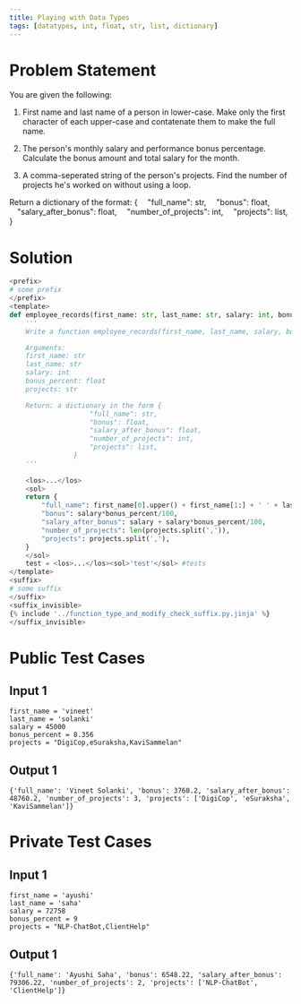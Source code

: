 ```yaml
---
title: Playing with Data Types
tags: [datatypes, int, float, str, list, dictionary]
---
```


# Problem Statement
You are given the following:

1. First name and last name of a person in lower-case. Make only the first character of each upper-case and contatenate them to make the full name.

2. The person's monthly salary and performance bonus percentage. Calculate the bonus amount and total salary for the month.

3. A comma-seperated string of the person's projects. Find the number of projects he's worked on without using a loop.

Return a dictionary of the format:
{
&emsp;"full_name": str,
&emsp;"bonus": float,
&emsp;"salary_after_bonus": float,
&emsp;"number_of_projects": int,
&emsp;"projects": list,
}

# Solution
```python test.py -r 'python test.py'
<prefix>
# some prefix   
</prefix>
<template>
def employee_records(first_name: str, last_name: str, salary: int, bonus_percent: float, projects: str) -> dict:
    '''
    Write a function employee_records(first_name, last_name, salary, bonus_percent, projects). Capitalise the first character of first name and last name and contatenate to get full name, calculate bonus amount and total salary after bonus and create list of projects and count number of projects without using a loop.

    Arguments:
    first_name: str
    last_name: str
    salary: int
    bonus_percent: float
    projects: str

    Return: a dictionary in the form {
                    "full_name": str,
                    "bonus": float,
                    "salary_after_bonus": float,
                    "number_of_projects": int,
                    "projects": list,
                }
    '''
    
    <los>...</los>
    <sol>
    return {
        "full_name": first_name[0].upper() + first_name[1:] + ' ' + last_name[0].upper() + last_name[1:],
        "bonus": salary*bonus_percent/100,
        "salary_after_bonus": salary + salary*bonus_percent/100,
        "number_of_projects": len(projects.split(',')),
        "projects": projects.split(','),
    }
    </sol>
    test = <los>...</los><sol>'test'</sol> #tests
</template>
<suffix>
# some suffix
</suffix>
<suffix_invisible>
{% include '../function_type_and_modify_check_suffix.py.jinja' %}
</suffix_invisible>
```

# Public Test Cases

## Input 1
```
first_name = 'vineet'
last_name = 'solanki'
salary = 45000
bonus_percent = 8.356
projects = "DigiCop,eSuraksha,KaviSammelan"
```

## Output 1
```
{'full_name': 'Vineet Solanki', 'bonus': 3760.2, 'salary_after_bonus': 48760.2, 'number_of_projects': 3, 'projects': ['DigiCop', 'eSuraksha', 'KaviSammelan']}
```


# Private Test Cases


## Input 1
```
first_name = 'ayushi'
last_name = 'saha'
salary = 72758
bonus_percent = 9
projects = "NLP-ChatBot,ClientHelp"
```

## Output 1
```
{'full_name': 'Ayushi Saha', 'bonus': 6548.22, 'salary_after_bonus': 79306.22, 'number_of_projects': 2, 'projects': ['NLP-ChatBot', 'ClientHelp']}
```